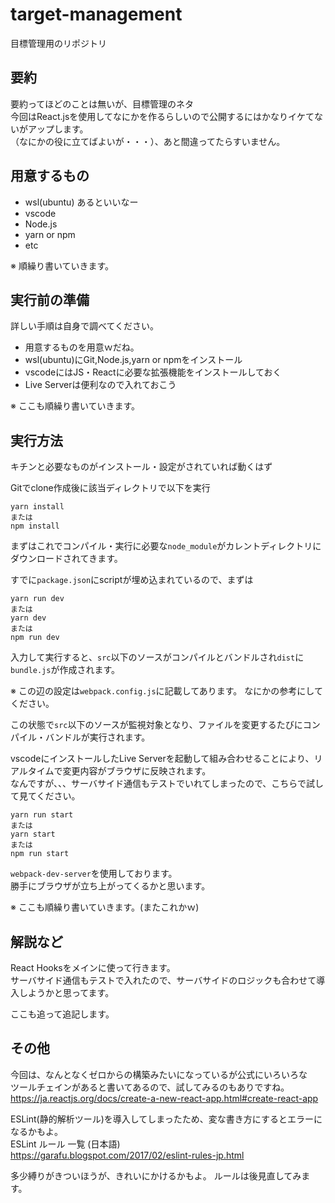 # target-management

目標管理用のリポジトリ

## 要約

要約ってほどのことは無いが、目標管理のネタ  
今回はReact.jsを使用してなにかを作るらしいので公開するにはかなりイケてないがアップします。  
（なにかの役に立てばよいが・・・）、あと間違ってたらすいません。

## 用意するもの

* wsl(ubuntu) あるといいなー
* vscode
* Node.js
* yarn or npm
* etc

※ 順繰り書いていきます。

## 実行前の準備

詳しい手順は自身で調べてください。

* 用意するものを用意ｗだね。  
* wsl(ubuntu)にGit,Node.js,yarn or npmをインストール  
* vscodeにはJS・Reactに必要な拡張機能をインストールしておく
* Live Serverは便利なので入れておこう

※ ここも順繰り書いていきます。

## 実行方法

キチンと必要なものがインストール・設定がされていれば動くはず

Gitでclone作成後に該当ディレクトリで以下を実行

```shell
yarn install
または 
npm install
```

まずはこれでコンパイル・実行に必要な```node_module```がカレントディレクトリに  
ダウンロードされてきます。

すでに```package.json```にscriptが埋め込まれているので、まずは

```shell
yarn run dev
または
yarn dev
または
npm run dev
```

入力して実行すると、```src```以下のソースがコンパイルとバンドルされ```dist```に```bundle.js```が作成されます。

※ この辺の設定は```webpack.config.js```に記載してあります。
なにかの参考にしてください。

この状態で```src```以下のソースが監視対象となり、ファイルを変更するたびにコンパイル・バンドルが実行されます。

vscodeにインストールしたLive Serverを起動して組み合わせることにより、リアルタイムで変更内容がブラウザに反映されます。  
なんですが、、、サーバサイド通信もテストでいれてしまったので、こちらで試して見てください。

```shell
yarn run start
または
yarn start
または
npm run start
```

```webpack-dev-server```を使用しております。  
勝手にブラウザが立ち上がってくるかと思います。  

※ ここも順繰り書いていきます。(またこれかｗ)

## 解説など

React Hooksをメインに使って行きます。  
サーバサイド通信もテストで入れたので、サーバサイドのロジックも合わせて導入しようかと思ってます。  

ここも追って追記します。

## その他

今回は、なんとなくゼロからの構築みたいになっているが公式にいろいろな  
ツールチェインがあると書いてあるので、試してみるのもありですね。  
<https://ja.reactjs.org/docs/create-a-new-react-app.html#create-react-app>

ESLint(静的解析ツール)を導入してしまったため、変な書き方にするとエラーになるかもよ。  
ESLint ルール 一覧 (日本語)  
<https://garafu.blogspot.com/2017/02/eslint-rules-jp.html>

多少縛りがきついほうが、きれいにかけるかもよ。
ルールは後見直してみます。  
